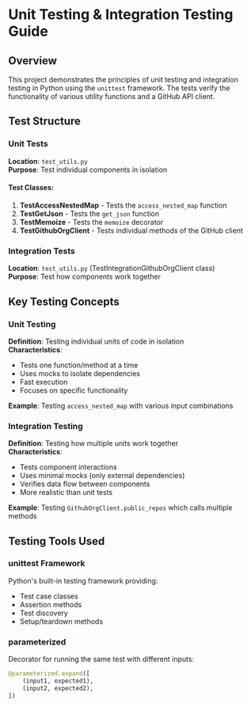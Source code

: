 # Unit Testing & Integration Testing Guide

## Overview

This project demonstrates the principles of unit testing and integration testing in Python using the `unittest` framework. The tests verify the functionality of various utility functions and a GitHub API client.

## Test Structure

### Unit Tests
**Location**: `test_utils.py`  
**Purpose**: Test individual components in isolation

#### Test Classes:
1. **TestAccessNestedMap** - Tests the `access_nested_map` function
2. **TestGetJson** - Tests the `get_json` function  
3. **TestMemoize** - Tests the `memoize` decorator
4. **TestGithubOrgClient** - Tests individual methods of the GitHub client

### Integration Tests  
**Location**: `test_utils.py` (TestIntegrationGithubOrgClient class)  
**Purpose**: Test how components work together

## Key Testing Concepts

### Unit Testing
**Definition**: Testing individual units of code in isolation  
**Characteristics**:
- Tests one function/method at a time
- Uses mocks to isolate dependencies
- Fast execution
- Focuses on specific functionality

**Example**: Testing `access_nested_map` with various input combinations

### Integration Testing
**Definition**: Testing how multiple units work together  
**Characteristics**:
- Tests component interactions
- Uses minimal mocks (only external dependencies)
- Verifies data flow between components
- More realistic than unit tests

**Example**: Testing `GithubOrgClient.public_repos` which calls multiple methods

## Testing Tools Used

### unittest Framework
Python's built-in testing framework providing:
- Test case classes
- Assertion methods
- Test discovery
- Setup/teardown methods

### parameterized
Decorator for running the same test with different inputs:
```python
@parameterized.expand([
    (input1, expected1),
    (input2, expected2),
])